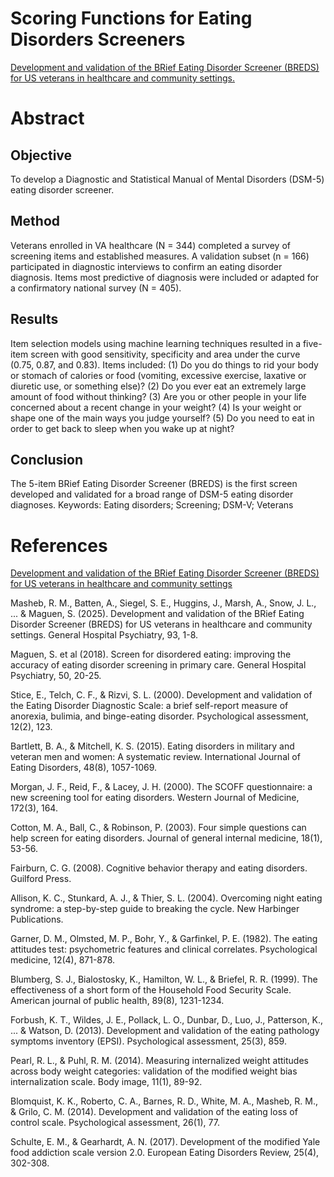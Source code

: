 # Scoring Functions for Eating Disorders Screeners

[Development and validation of the BRief Eating Disorder Screener (BREDS) for US veterans in healthcare and community settings.](#masheb2024) 

# Abstract
## Objective
To develop a Diagnostic and Statistical Manual of Mental Disorders (DSM-5) eating disorder screener.

## Method
Veterans enrolled in VA healthcare (N = 344) completed a survey of screening items and established measures. A validation subset (n = 166) participated in diagnostic interviews to confirm an eating disorder diagnosis. Items most predictive of diagnosis were included or adapted for a confirmatory national survey (N = 405).
## Results
Item selection models using machine learning techniques resulted in a five-item screen with good sensitivity, specificity and area under the curve (0.75, 0.87, and 0.83). Items included: (1) Do you do things to rid your body or stomach of calories or food (vomiting, excessive exercise, laxative or diuretic use, or something else)? (2) Do you ever eat an extremely large amount of food without thinking? (3) Are you or other people in your life concerned about a recent change in your weight? (4) Is your weight or shape one of the main ways you judge yourself? (5) Do you need to eat in order to get back to sleep when you wake up at night?
## Conclusion
The 5-item BRief Eating Disorder Screener (BREDS) is the first screen developed and validated for a broad range of DSM-5 eating disorder diagnoses.
Keywords: Eating disorders; Screening; DSM-V; Veterans


# References
<a name="masheb2024"></a>
[Development and validation of the BRief Eating Disorder Screener (BREDS) for US veterans in healthcare and community settings](https://doi.org/10.1016/j.genhosppsych.2024.12.021)

Masheb, R. M., Batten, A., Siegel, S. E., Huggins, J., Marsh, A., Snow, J. L., ... & Maguen, S. (2025). Development and validation of the BRief Eating Disorder Screener (BREDS) for US veterans in healthcare and community settings. General Hospital Psychiatry, 93, 1-8.

Maguen, S. et al (2018). Screen for disordered eating: improving the accuracy of eating disorder screening in primary care. General Hospital Psychiatry, 50, 20-25.

Stice, E., Telch, C. F., & Rizvi, S. L. (2000). Development and validation of the Eating Disorder Diagnostic Scale: a brief self-report measure of anorexia, bulimia, and binge-eating disorder. Psychological assessment, 12(2), 123.

Bartlett, B. A., & Mitchell, K. S. (2015). Eating disorders in military and veteran men and women: A systematic review. International Journal of Eating Disorders, 48(8), 1057-1069.

Morgan, J. F., Reid, F., & Lacey, J. H. (2000). The SCOFF questionnaire: a new screening tool for eating disorders. Western Journal of Medicine, 172(3), 164.

Cotton, M. A., Ball, C., & Robinson, P. (2003). Four simple questions can help screen for eating disorders. Journal of general internal medicine, 18(1), 53-56.

Fairburn, C. G. (2008). Cognitive behavior therapy and eating disorders. Guilford Press.

Allison, K. C., Stunkard, A. J., & Thier, S. L. (2004). Overcoming night eating syndrome: a step-by-step guide to breaking the cycle. New Harbinger Publications.

Garner, D. M., Olmsted, M. P., Bohr, Y., & Garfinkel, P. E. (1982). The eating attitudes test: psychometric features and clinical correlates. Psychological medicine, 12(4), 871-878.

Blumberg, S. J., Bialostosky, K., Hamilton, W. L., & Briefel, R. R. (1999). The effectiveness of a short form of the Household Food Security Scale. American journal of public health, 89(8), 1231-1234.

Forbush, K. T., Wildes, J. E., Pollack, L. O., Dunbar, D., Luo, J., Patterson, K., ... & Watson, D. (2013). Development and validation of the eating pathology symptoms inventory (EPSI). Psychological assessment, 25(3), 859.

Pearl, R. L., & Puhl, R. M. (2014). Measuring internalized weight attitudes across body weight categories: validation of the modified weight bias internalization scale. Body image, 11(1), 89-92.

Blomquist, K. K., Roberto, C. A., Barnes, R. D., White, M. A., Masheb, R. M., & Grilo, C. M. (2014). Development and validation of the eating loss of control scale. Psychological assessment, 26(1), 77.

Schulte, E. M., & Gearhardt, A. N. (2017). Development of the modified Yale food addiction scale version 2.0. European Eating Disorders Review, 25(4), 302-308.

